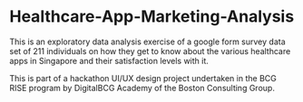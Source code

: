 # Healthcare-App-Marketing-Analysis
This is an exploratory data analysis exercise of a google form survey data set of 211 individuals on how they get to know about the various healthcare apps in Singapore and their satisfaction levels with  it.


This is part of a hackathon UI/UX design project undertaken in the BCG RISE program by DigitalBCG Academy of the Boston Consulting Group.
